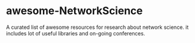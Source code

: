 # awesome-NetworkScience
A curated list of awesome resources for research about network science. it includes lot of useful libraries and on-going conferences.
